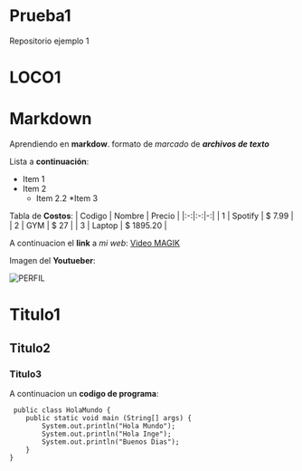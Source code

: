 # Prueba1
Repositorio ejemplo 1
# LOCO1

# Markdown 
Aprendiendo en **markdow**. formato de *marcado* de ***archivos de texto***

Lista a __continuación__:

* Item 1
* Item 2
  * Item 2.2
*Item 3 

Tabla de **Costos**:
| Codigo | Nombre | Precio |
|:-:|:-:|-:|
| 1 | Spotify | $ 7.99 |
| 2 | GYM | $ 27 |
| 3 | Laptop | $ 1895.20 | 

A continuacion el **link** a *mi web*:
 [Video MAGIK](https://www.youtube.com/watch?v=PpdqlnNWqws)
 
 Imagen del **Youtueber**:
 
 ![PERFIL](https://encrypted-tbn0.gstatic.com/images?q=tbn:ANd9GcSUpSQDSeAMWA5kr1FbtA24RCj4ikWFgwhJ2g&s)
 
 # Titulo1
 
 ## Titulo2
 
 ### Titulo3
 
 A continuacion un **codigo de programa**:
 
     public class HolaMundo {
    	public static void main (String[] args) {
    		System.out.println("Hola Mundo");
    		System.out.println("Hola Inge");
    		System.out.println("Buenos Dias");
    	}
    }
    